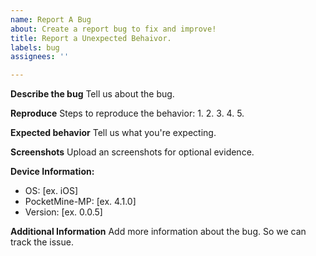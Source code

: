 ```yaml
---
name: Report A Bug
about: Create a report bug to fix and improve!
title: Report a Unexpected Behaivor.
labels: bug
assignees: ''

---
```


**Describe the bug**
Tell us about the bug.

**Reproduce**
Steps to reproduce the behavior:
1. 
2. 
3.
4.
5.

**Expected behavior**
Tell us what you're expecting.

**Screenshots**
Upload an screenshots for optional evidence.

**Device Information:**
 - OS: [ex. iOS]
 - PocketMine-MP: [ex. 4.1.0]
 - Version: [ex. 0.0.5]

**Additional Information**
Add more information about the bug. So we can track the issue.
